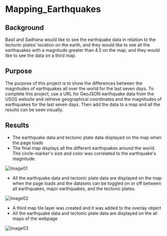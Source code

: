 # Mapping_Earthquakes

## Background

Basil and Sadhana would like to see the earthquake data in relation to the tectonic plates’ location on the earth, and they would like to see all the earthquakes with a magnitude greater than 4.5 on the map, and they would like to see the data on a third map.

## Purpose
The purpose of this project is to show the differences between the magnitudes of earthquakes all over the world for the last seven days. To complete this project, use a URL for GeoJSON earthquake data from the USGS website and retrieve geographical coordinates and the magnitudes of earthquakes for the last seven days. Then add the data to a map and all the results can be seen visually.

## Results

* The earthquake data and tectonic plate data displayed on the map when the page loads
* The final map displays all the different earthquakes around the world. The circle-marker's size and color was correlated to the earthquake's magnitude.

![Image01](https://user-images.githubusercontent.com/100484606/172537550-6103a9f7-522b-4309-a9ca-39f7a358b79e.JPG)

* All the earthquake data and tectonic plate data are displayed on the map when the page loads and the datasets can be toggled on or off between all earthquakes, major earthquakes, and the tectonic plates.

![Image02](https://user-images.githubusercontent.com/100484606/172537192-edfa1ff9-9041-4314-89f8-7c53981e8572.JPG)

* A third map tile layer was created and it was added to the overlay object
* All the earthquake data and tectonic plate data are displayed on the all maps of the webpage

![Image03](https://user-images.githubusercontent.com/100484606/172537235-bd37cf29-4ff3-4ede-8a2c-4f8bda59b343.JPG)
